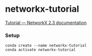 # networkx-tutorial

[Tutorial — NetworkX 2.3 documentation](https://networkx.github.io/documentation/stable/tutorial.html#)

### Setup

```
conda create --name networkx-tutorial
conda activate networkx-tutorial
```

